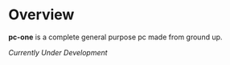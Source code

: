 # Overview
**pc-one** is a complete general purpose pc made from ground up.

*Currently Under Development*

